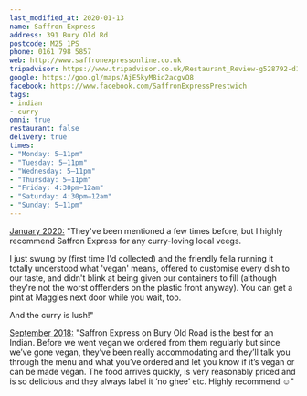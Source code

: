 ```yaml
---
last_modified_at: 2020-01-13
name: Saffron Express
address: 391 Bury Old Rd 
postcode: M25 1PS
phone: 0161 798 5857
web: http://www.saffronexpressonline.co.uk
tripadvisor: https://www.tripadvisor.co.uk/Restaurant_Review-g528792-d15247605-Reviews-Saffron_Express-Prestwich_Bury_Greater_Manchester_England.html
google: https://goo.gl/maps/AjE5kyM8id2acgvQ8
facebook: https://www.facebook.com/SaffronExpressPrestwich
tags:
- indian
- curry
omni: true
restaurant: false
delivery: true
times:
- "Monday: 5–11pm"
- "Tuesday: 5–11pm"
- "Wednesday: 5–11pm"
- "Thursday: 5–11pm"
- "Friday: 4:30pm–12am"
- "Saturday: 4:30pm–12am"
- "Sunday: 5–11pm"
---
```


[January 2020:](https://www.facebook.com/groups/veganprestwich/permalink/1009180652792684/) "They've been mentioned a few times before, but I highly recommend Saffron Express for any curry-loving local veegs.

I just swung by (first time I'd collected) and the friendly fella running it totally understood what 'vegan' means, offered to customise every dish to our taste, and didn't blink at being given our containers to fill (although they're not the worst offfenders on the plastic front anyway). You can get a pint at Maggies next door while you wait, too.

And the curry is lush!"

[September 2018:](https://www.facebook.com/groups/veganprestwich/permalink/704028329974586/?comment_id=704036569973762) "Saffron Express on Bury Old Road is the best for an Indian. Before we went vegan we ordered from them regularly but since we’ve gone vegan, they’ve been really accommodating and they’ll talk you through the menu and what you’ve ordered and let you know if it’s vegan or can be made vegan. The food arrives quickly, is very reasonably priced and is so delicious and they always label it ‘no ghee’ etc. Highly recommend ☺️"